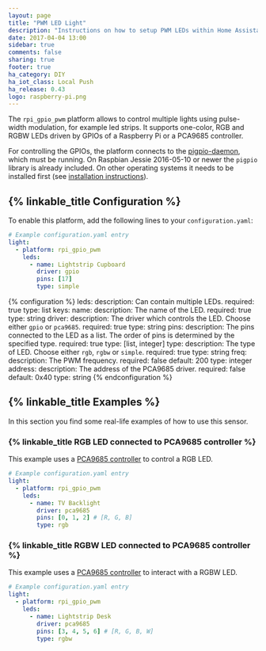 ```yaml
---
layout: page
title: "PWM LED Light"
description: "Instructions on how to setup PWM LEDs within Home Assistant."
date: 2017-04-04 13:00
sidebar: true
comments: false
sharing: true
footer: true
ha_category: DIY
ha_iot_class: Local Push
ha_release: 0.43
logo: raspberry-pi.png
---
```


The `rpi_gpio_pwm` platform allows to control multiple lights using pulse-width modulation, for example led strips. It supports one-color, RGB and RGBW LEDs driven by GPIOs of a Raspberry Pi or a PCA9685 controller.

For controlling the GPIOs, the platform connects to the [pigpio-daemon](http://abyz.co.uk/rpi/pigpio/pigpiod.html), which must be running. On Raspbian Jessie 2016-05-10 or newer the `pigpio` library is already included. On other operating systems it needs to be installed first (see [installation instructions](https://github.com/soldag/python-pwmled#installation)).

## {% linkable_title Configuration %}

To enable this platform, add the following lines to your `configuration.yaml`:

```yaml
# Example configuration.yaml entry
light:
  - platform: rpi_gpio_pwm
    leds:
      - name: Lightstrip Cupboard
        driver: gpio
        pins: [17]
        type: simple
```

{% configuration %}
leds:
  description: Can contain multiple LEDs.
  required: true
  type: list
  keys:
    name:
      description: The name of the LED.
      required: true
      type: string
    driver:
      description: The driver which controls the LED. Choose either `gpio` or `pca9685`.
      required: true
      type: string
    pins:
      description: The pins connected to the LED as a list. The order of pins is determined by the specified type.
      required: true
      type: [list, integer]
    type:
      description: The type of LED. Choose either `rgb`, `rgbw` or `simple`.
      required: true
      type: string
    freq:
      description: The PWM frequency.
      required: false
      default: 200
      type: integer
    address:
      description: The address of the PCA9685 driver.
      required: false
      default: 0x40
      type: string
{% endconfiguration %}

## {% linkable_title Examples %}

In this section you find some real-life examples of how to use this sensor.

### {% linkable_title RGB LED connected to PCA9685 controller %}

This example uses a [PCA9685 controller](http://www.nxp.com/products/interfaces/ic-bus-portfolio/ic-led-display-control/16-channel-12-bit-pwm-fm-plus-ic-bus-led-controller:PCA9685) to control a RGB LED.

```yaml
# Example configuration.yaml entry
light:
  - platform: rpi_gpio_pwm
    leds:
      - name: TV Backlight
        driver: pca9685
        pins: [0, 1, 2] # [R, G, B]
        type: rgb
```

### {% linkable_title RGBW LED connected to PCA9685 controller %}

This example uses a [PCA9685 controller](http://www.nxp.com/products/interfaces/ic-bus-portfolio/ic-led-display-control/16-channel-12-bit-pwm-fm-plus-ic-bus-led-controller:PCA9685) to interact with a RGBW LED.

```yaml
# Example configuration.yaml entry
light:
  - platform: rpi_gpio_pwm
    leds:
      - name: Lightstrip Desk
        driver: pca9685
        pins: [3, 4, 5, 6] # [R, G, B, W]
        type: rgbw
```
